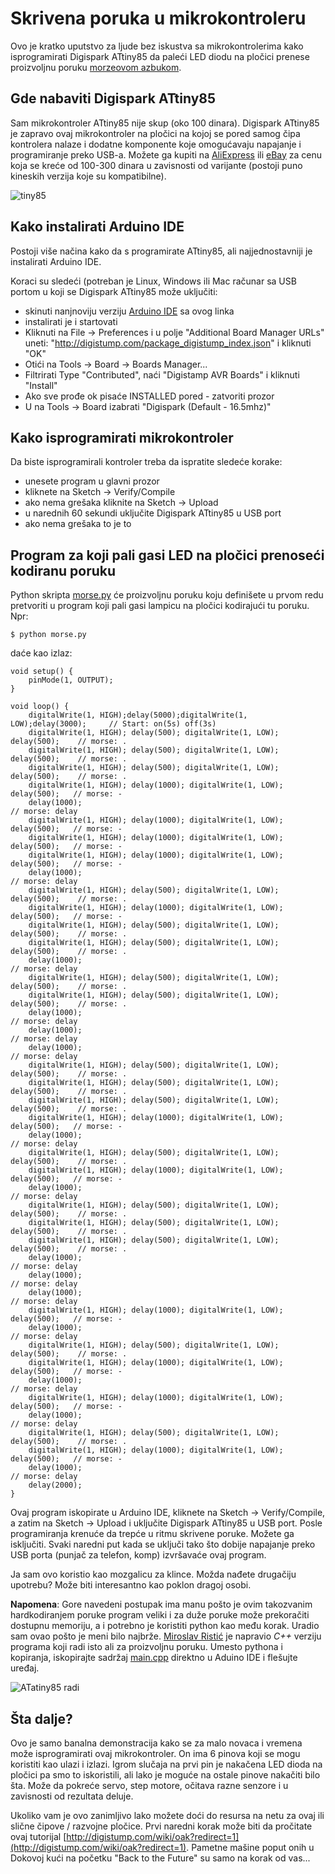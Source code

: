 # Skrivena poruka u mikrokontroleru

Ovo je kratko uputstvo za ljude bez iskustva sa mikrokontrolerima kako isprogramirati Digispark ATtiny85 da
paleći LED diodu na pločici prenese proizvoljnu poruku [morzeovom azbukom](https://sr.wikipedia.org/wiki/%D0%9C%D0%BE%D1%80%D0%B7%D0%B5%D0%BE%D0%B2%D0%B0_%D0%B0%D0%B7%D0%B1%D1%83%D0%BA%D0%B0).

## Gde nabaviti Digispark ATtiny85

Sam mikrokontroler ATtiny85 nije skup (oko 100 dinara). Digispark ATtiny85
je zapravo ovaj mikrokontroler na pločici na kojoj se pored samog čipa
kontrolera nalaze i dodatne komponente koje omogućavaju napajanje i
programiranje preko USB-a. Možete ga kupiti na [AliExpress](https://www.aliexpress.com/wholesale?SearchText=Digispark+ATtiny85) ili
[eBay](https://www.ebay.com/sch/i.html?_nkw=digispark+attiny85&_sacat=0) za cenu 
koja se kreće od 100-300 dinara u zavisnosti od varijante (postoji puno
kineskih verzija koje su kompatibilne).

![tiny85](ATatiny85.jpg)

## Kako instalirati Arduino IDE

Postoji više načina kako da s programirate ATtiny85, ali najjednostavniji je
instalirati Arduino IDE.

Koraci su sledeći (potreban je Linux, Windows ili Mac računar sa USB portom
u koji se Digispark ATtiny85 može uključiti:

* skinuti nanjnoviju verziju [Arduino IDE](https://www.arduino.cc/en/Main/Software) sa ovog linka
* instalirati je i startovati
* Kliknuti na File -> Preferences i u polje "Additional Board Manager URLs"
uneti: "http://digistump.com/package_digistump_index.json" i kliknuti "OK"
* Otići na Tools -> Board -> Boards Manager...
* Filtrirati Type "Contributed", naći "Digistamp AVR Boards" i kliknuti "Install"
* Ako sve prođe ok pisaće INSTALLED pored - zatvoriti prozor
* U na Tools -> Board izabrati "Digispark (Default - 16.5mhz)"

## Kako isprogramirati mikrokontroler

Da biste isprogramirali kontroler treba da ispratite sledeće korake:
* unesete program u glavni prozor
* kliknete na Sketch -> Verify/Compile
* ako nema grešaka kliknite na Sketch -> Upload
* u narednih 60 sekundi uključite Digispark ATtiny85 u USB port
* ako nema grešaka to je to

## Program za koji pali gasi LED na pločici prenoseći kodiranu poruku

Python skripta [morse.py](morse.py) će proizvoljnu poruku koju definišete u
prvom redu pretvoriti u program koji pali gasi lampicu na pločici kodirajući
tu poruku. Npr:

```
$ python morse.py
```
daće kao izlaz:
```
void setup() {                
    pinMode(1, OUTPUT);
}

void loop() {
    digitalWrite(1, HIGH);delay(5000);digitalWrite(1, LOW);delay(3000);     // Start: on(5s) off(3s)
    digitalWrite(1, HIGH); delay(500); digitalWrite(1, LOW); delay(500);    // morse: .
    digitalWrite(1, HIGH); delay(500); digitalWrite(1, LOW); delay(500);    // morse: .
    digitalWrite(1, HIGH); delay(500); digitalWrite(1, LOW); delay(500);    // morse: .
    digitalWrite(1, HIGH); delay(1000); digitalWrite(1, LOW); delay(500);   // morse: -
    delay(1000);                                                            // morse: delay
    digitalWrite(1, HIGH); delay(1000); digitalWrite(1, LOW); delay(500);   // morse: -
    digitalWrite(1, HIGH); delay(1000); digitalWrite(1, LOW); delay(500);   // morse: -
    digitalWrite(1, HIGH); delay(1000); digitalWrite(1, LOW); delay(500);   // morse: -
    delay(1000);                                                            // morse: delay
    digitalWrite(1, HIGH); delay(500); digitalWrite(1, LOW); delay(500);    // morse: .
    digitalWrite(1, HIGH); delay(1000); digitalWrite(1, LOW); delay(500);   // morse: -
    digitalWrite(1, HIGH); delay(500); digitalWrite(1, LOW); delay(500);    // morse: .
    digitalWrite(1, HIGH); delay(500); digitalWrite(1, LOW); delay(500);    // morse: .
    delay(1000);                                                            // morse: delay
    digitalWrite(1, HIGH); delay(500); digitalWrite(1, LOW); delay(500);    // morse: .
    digitalWrite(1, HIGH); delay(500); digitalWrite(1, LOW); delay(500);    // morse: .
    delay(1000);                                                            // morse: delay
    delay(1000);                                                            // morse: delay
    delay(1000);                                                            // morse: delay
    digitalWrite(1, HIGH); delay(500); digitalWrite(1, LOW); delay(500);    // morse: .
    digitalWrite(1, HIGH); delay(500); digitalWrite(1, LOW); delay(500);    // morse: .
    digitalWrite(1, HIGH); delay(500); digitalWrite(1, LOW); delay(500);    // morse: .
    digitalWrite(1, HIGH); delay(1000); digitalWrite(1, LOW); delay(500);   // morse: -
    delay(1000);                                                            // morse: delay
    digitalWrite(1, HIGH); delay(500); digitalWrite(1, LOW); delay(500);    // morse: .
    digitalWrite(1, HIGH); delay(1000); digitalWrite(1, LOW); delay(500);   // morse: -
    delay(1000);                                                            // morse: delay
    digitalWrite(1, HIGH); delay(500); digitalWrite(1, LOW); delay(500);    // morse: .
    digitalWrite(1, HIGH); delay(500); digitalWrite(1, LOW); delay(500);    // morse: .
    digitalWrite(1, HIGH); delay(500); digitalWrite(1, LOW); delay(500);    // morse: .
    delay(1000);                                                            // morse: delay
    delay(1000);                                                            // morse: delay
    delay(1000);                                                            // morse: delay
    digitalWrite(1, HIGH); delay(1000); digitalWrite(1, LOW); delay(500);   // morse: -
    delay(1000);                                                            // morse: delay
    digitalWrite(1, HIGH); delay(500); digitalWrite(1, LOW); delay(500);    // morse: .
    digitalWrite(1, HIGH); delay(1000); digitalWrite(1, LOW); delay(500);   // morse: -
    delay(1000);                                                            // morse: delay
    digitalWrite(1, HIGH); delay(1000); digitalWrite(1, LOW); delay(500);   // morse: -
    delay(1000);                                                            // morse: delay
    digitalWrite(1, HIGH); delay(500); digitalWrite(1, LOW); delay(500);    // morse: .
    digitalWrite(1, HIGH); delay(1000); digitalWrite(1, LOW); delay(500);   // morse: -
    delay(1000);                                                            // morse: delay
    delay(2000);
}
```
Ovaj program iskopirate u Arduino IDE, kliknete na Sketch -> Verify/Compile, a zatim na Sketch -> Upload i uključite Digispark ATtiny85 u USB port. Posle programiranja krenuće da trepće u ritmu skrivene poruke. Možete ga isključiti. Svaki naredni put kada se uključi tako što dobije napajanje preko USB porta (punjač za telefon, komp) izvršavaće ovaj program.

Ja sam ovo koristio kao mozgalicu za klince. Možda nađete drugačiju upotrebu? Može biti interesantno kao poklon dragoj osobi.

**Napomena**: Gore navedeni postupak ima manu pošto je ovim takozvanim hardkodiranjem poruke program veliki i za duže poruke može prekoračiti dostupnu memoriju, a i potrebno je koristiti python kao među korak. Uradio sam ovao pošto je meni bilo najbrže. [Miroslav Ristić](https://github.com/rikelme) je napravio *C++* verziju programa koji radi isto ali za proizvoljnu poruku. Umesto pythona i kopiranja, iskopirajte sadržaj [main.cpp](main.cpp) direktno u Aduino IDE i flešujte uređaj.

![ATatiny85 radi](ATatiny85_working.jpg)

## Šta dalje?

Ovo je samo banalna demonstracija kako se za malo novaca i vremena može isprogramirati ovaj mikrokontroler. On ima 6 pinova koji se mogu koristiti kao ulazi i izlazi. Igrom slučaja na prvi pin je nakačena LED dioda na pločici pa smo to iskoristili, ali lako je moguće na ostale pinove nakačiti bilo šta. Može da pokreće servo, step motore, očitava razne senzore i u zavisnosti od rezultata deluje. 

Ukoliko vam je ovo zanimljivo lako možete doći do resursa na netu za ovaj ili slične čipove / razvojne pločice. Prvi naredni korak može biti da pročitate ovaj tutorijal [http://digistump.com/wiki/oak?redirect=1](http://digistump.com/wiki/oak?redirect=1). Pametne mašine poput onih u Dokovoj kući na početku "Back to the Future" su samo na korak od vas...




 
